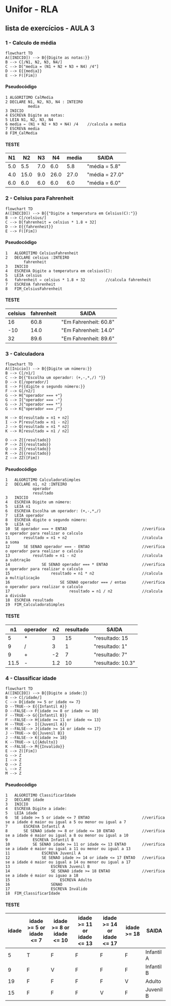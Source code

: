 # Unifor - RLA
## lista de exercícios - AULA 3
### 1 - Calculo de média
```mermaid
flowchart TD
A([INICIO]) --> B{{Digite as notas:}}
B --> C[/N1, N2, N3, N4/]
C --> D["media = (N1 + N2 + N3 + N4) /4"]
D --> E{{media}}
E --> F([Fim])
```  
#### Pseudocódigo
```
1 ALGORITIMO CalMedia
2 DECLARE N1, N2, N3, N4 : INTEIRO
		  media
3 INICIO
4 ESCREVA Digite as notas:
5 LEIA N1, N2, N3, N4
6 media ← (N1 + N2 + N3 + N4) /4	//calcula a media
7 ESCREVA media
8 FIM_CalMedia
```
#### TESTE
| N1 | N2 | N3 | N4 | media | SAIDA |
|--- |--- |--- |--- |--- |--- |
|5.0|5.5|7.0|6.0|5.8|"média = 5.8"
|4.0|15.0|9.0|26.0|27.0|"média = 27.0"
|6.0|6.0|6.0|6.0|6.0|"média = 6.0"

### 2 - Celsius para Fahrenheit
```mermaid
flowchart TD
A([INICIO]) --> B{{"Digite a temperatura em Celsius(C):"}}
B --> C[/celsius/]
C --> D[fahrenheit = celsius * 1.8 + 32]	
D --> E{{fahrenheit}}
E --> F([Fim])
```
#### Pseudocódigo
```
1	ALGORITIMO CelsiusFahrenheit
2	DECLARE celsius :INTEIRO
		fahrenheit
3   INICIO
4   ESCREVA Digite a temperatura em celsius(C):
5 	LEIA celsius
6 	fahrenheit ← celsius * 1.8 + 32			//calcula fahrenheit
7 	ESCREVA fahrenheit
8 	FIM_CelsiusFahrenheit
```
#### TESTE
| celsius | fahrenheit | SAIDA | 
|--- |--- |--- |
|16|60.8|"Em Fahrenheit: 60.8"|
|-10|14.0|"Em Fahrenheit: 14.0"|
|32|89.6|"Em Fahrenheit: 89.6"|

### 3 - Calculadora
```mermaid
flowchart TD
A([Inicio]) --> B{{Digite um número:}}
B --> C[/n1/]
C --> D{{"Escolha um operador: (+,-,*,/) "}}
D --> E[/operador/]
E --> F{{digite o segundo número:}}
F --> G[/n2/]
G --> H{"operador === +"} 						
G --> I{"operador === -"}
G --> J{"operador === *"}
G --> K{"operador === /"}

H --> O[resultado = n1 + n2]
I --> P[resultado = n1 - n2]
J --> Q[resultado = n1 * n2]
K --> R[resultado = n1 / n2]

O --> Z{{resultado}}
P --> Z{{resultado}}
Q --> Z{{resultado}}
R --> Z{{resultado}}
Z --> ZZ([Fim])
```
#### Pseudocódigo
```
1	ALGORITIMO CalculadoraSimples
2	DECLARE n1, n2 :INTEIRO
			operador
			resultado
3   INICIO
4   ESCREVA Digite um número:
5	LEIA n1
6	ESCREVA Escolha um operador: (+,-,*,/)
7 	LEIA operador
8 	ESCREVA digite o segundo número:
9 	LEIA n2 
10 	SE operador === + ENTAO									//verifica o operador para realizar o calculo
11		resultado = n1 + n2									//calcula a soma
12		SE SENAO operador === - ENTAO						//verifica o operador para realizar o calculo
13			resultado = n1 - n2								//calcula a subtração
14				SE SENAO operador === * ENTAO				//verifica o operador para realizar o calculo		
15					resultado = n1 * n2						//calcula a multiplicação
16 						SE SENAO operador === / entao		//verifica o operador para realizar o calculo
17							resultado = n1 / n2				//calcula a divisão
18	ESCREVA resultado
19	FIM_CalculadoraSimples
```
#### TESTE
| n1 | operador | n2 | resultado | SAIDA |
|--- |--- |--- |--- |--- |
|5|*|3|15|"resultado: 15|
|9|/|3|1|"resultado: 1"|
|9|+|-2|7|"resultado: 7"|
|11.5|-|1.2|10|"resultado: 10.3"|

### 4 - Classificar idade
```mermaid
flowchart TD
A([INICIO]) --> B{{Digite a idade:}}
B --> C[/idade/]
C --> D{idade >= 5 or idade <= 7}
D --TRUE--> E{{Infantil A}}
D --FALSE--> F{idade >= 8 or idade <= 10}
F --TRUE--> G{{Infantil B}}
F --FALSE--> H{idade >= 11 or idade <= 13}
H --TRUE-->  I{{Juvenil A}}
H --FALSE--> J{idade >= 14 or idade <= 17}
J --TRUE--> Q{{Juvenil B}}
J --FALSE--> K{idade >= 18}
K --TRUE--> L{{Adulto}}
K --FALSE--> M{{Invalido}}
E --> Z([Fim])
G --> Z
I --> Z
Q --> Z
L --> Z
M --> Z
```
#### Pseudocódigo
```
1	ALGORITIMO ClassificarIdade
2	DECLARE idade
3   INICIO
4   ESCREVA Digite a idade:
5	LEIA idade
6	SE idade >= 5 or idade <= 7 ENTAO						//verifica se a idade é maior ou igual a 5 ou menor ou igual a 7
7 		ESCREVA Infantil A
8 		SE SENAO idade >= 8 or idade <= 10 ENTAO			//verifica se a idade é maior ou igual a 8 ou menor ou igual a 10
9 			ESCREVA Infantil B
10 			SE SENAO idade >= 11 or idade <= 13 ENTAO		//verifica se a idade é maior ou igual a 11 ou menor ou igual a 13
11				ESCREVA Juvenil A
12				SE SENAO idade >= 14 or idade <= 17 ENTAO	//verifica se a idade é maior ou igual a 14 ou menor ou igual a 17
13					ESCREVA Juvenil B
14					SE SENAO idade >= 18 ENTAO				//verifica se a idade é maior ou iguao a 18
15						ESCREVA Adulto
16 					SENAO 
17					ESCREVA Inválido 
18	FIM_ClassificarIdade
```
#### TESTE
| idade | idade >= 5 or idade <= 7 | idade >= 8 or idade <= 10 | idade >= 11 or idade <= 13 | idade >= 14 or idade <= 17 | idade >= 18| SAIDA
|--- |--- |--- |--- |--- |--- |--- |
|5|T|F|F|F|F|Infantil A
|9|F|V|F|F|F|Infantil B
|19|F|F|F|F|V|Adulto
|15|F|F|F|V|F|Juvenil B
